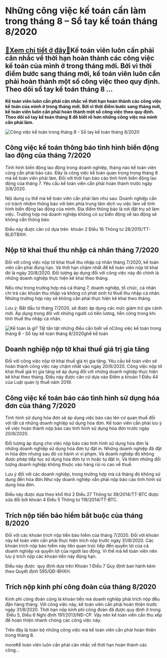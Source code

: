 Những công việc kế toán cần làm trong tháng 8 – Sổ tay kế toán tháng 8/2020
===========================================================================

[:gift:Xem chi tiết ở đây:gift:](https://hddtvn.com/nhung-cong-viec-ke-toan-can-lam-trong-thang-8-so-tay-ke-toan-thang-8-2020/)Kế toán viên luôn cần phải cân nhắc về thời hạn hoàn thành các công việc kế toán của mình ở trong tháng mới. Bởi vì thời điểm bước sang tháng mới, kế toán viên luôn cần phải hoàn thành một số công việc theo quy định. Theo dõi sổ tay kế toán tháng 8 …
----------------------------------------------------------------------------------------------------------------------------------------------------------------------------------------------------------------------------------------------------------

**Kế toán viên luôn cần phải cân nhắc về thời hạn hoàn thành các công việc kế toán của mình ở trong tháng mới. Bởi vì thời điểm bước sang tháng mới, kế toán viên luôn cần phải hoàn thành một số công việc theo quy định. Theo dõi sổ tay kế toán tháng 8 để biết rõ hơn những công việc mà mình cần phải làm.**


![Công việc kế toán trong tháng 8 - Sổ tay kế toán tháng 8/2020](https://hddtvn.com/wp-content/uploads/2021/01/accc-1.jpg)


Công việc kế toán thông báo tình hình biến động lao động của tháng 7/2020
-------------------------------------------------------------------------


Tình hình biến động lao động trong doanh nghiệp, tháng nào kế toán viên cũng cần phải báo cáo. Đây là công việc kế toán quan trọng trong tháng 8 mà kế toán viên phải làm. Đối với thời hạn báo cáo tình hình biến động lao động của tháng 7. Yêu cầu kế toán viên cần phải hoàn thành trước ngày 3/8/2020.


Nội dung cụ thể mà kế toán viên cần phải làm như sau: Doanh nghiệp cần có trách nhiệm thông báo với bên phía trung tâm dịch vụ việc làm về tình hình biến động lao động của mình. Địa điểm thông báo là nơi đặt trụ sở làm việc. Trường hợp mà doanh nghiệp không có sự biến động về lao động sẽ không cần thông báo.


Điều này được căn cứ dựa trên  khoản 2 Điều 16 Thông tư 28/2015/TT-BLĐTBXH.


Nộp tờ khai thuế thu nhập cá nhân tháng 7/2020
----------------------------------------------


Đối với công việc nộp tờ khai thuế thu nhập cá nhân tháng 7/2020, kế toán viên cần phải đúng hạn. Và thời hạn chậm nhất để kế toán viên nộp tờ khai đó là ngày 20/8/2020. Đối tượng áp dụng đối với công việc này đó chính là những doanh nghiệp thực hiện kê khai theo tháng.


Nếu như trong trường hợp mà cả tháng 7, doanh nghiệp, tổ chức, cá nhân chi trả các khoản thu nhập và không có phát sinh từ thuế thu nhập cá nhân. Những trường hợp này sẽ không cần phải thực hiện kê khai theo tháng.


Lưu ý: Bắt đầu từ tháng 7/2020, sẽ được áp dụng các mức giảm trừ gia cảnh mới. Áp dụng trong đối với những người có tiền lương, tiền công trong khi tính thuế thu nhập cá nhân.


![Kế toán là gì? Tất tần tật những điều cần biết về nCông việc kế toán trong tháng 8 - Sổ tay kế toán tháng 8/2020ghề kế toán](https://hddtvn.com/wp-content/uploads/2021/01/ke-toan-la-gi-10.jpg)


Doanh nghiệp nộp tờ khai thuế giá trị gia tăng
----------------------------------------------


Đối với công việc nộp tờ khai thuế giá trị gia tăng. Yêu cầu kế toán viên sẽ hoàn thành công việc này chậm nhất vào ngày 20/8/2020. Công việc nộp tờ khai thuế giá trị gia tăng sẽ áp dụng đối với những doanh nghiệp thực hiện kê khai theo tháng. Điều này được căn cứ dựa vào Điểm a khoản 1 Điều 44 của Luật quản lý thuế năm 2019.


Công việc kế toán báo cáo tình hình sử dụng hóa đơn của tháng 7/2020
--------------------------------------------------------------------


Tình hình sử dụng hóa đơn sẽ áp dụng việc báo cáo lên cơ quan thuế đối với tất cả những doanh nghiệp sử dụng hóa đơn. Kế toán viên cần phải lưu ý về việc hoàn thành nộp báo cáo tình hình sử dụng hóa đơn trước ngày 20/8/2020.


Đối tượng áp dụng cho việc nộp báo cáo tình hình sử dụng hóa đơn là những doanh nghiệp sử dụng hóa đơn tự đặt in. Những doanh nghiệp đã đặt in hóa đơn nhưng sau đó có hành vi vi phạm. Và doanh nghiệp đó không được phép tiếp tục sử dụng hóa đơn tự in hoặc tự đặt in. Và thêm những đối tượng doanh nghiệp không thuộc vào hàng rủi ro cao về thuế.


Lưu ý đối với các doanh nghiệp, trong trường hợp mà cả tháng đó không sử dụng đến hóa đơn.Như vậy doanh nghiệp vẫn phải nộp báo cáo tình hình sử dụng hóa đơn.


Điều này được dựa theo khổ thứ 2 Điều 27 Thông tư 39/2014/TT-BTC được sửa đổi bởi khoản 4 Điều 5 Thông tư 119/2014/TT-BTC.


Trích nộp tiền bảo hiểm bắt buộc của tháng 8/2020
-------------------------------------------------


Đối với các khoản trích nộp tiền bảo hiểm của tháng 7/2020. Đối với khoản này kế toán viên cần phải thực hiện trích nộp trước ngày 31/8/2020. Các khoản trích nộp bảo hiểm này liên quan trực tiếp đến quyền lợi của cả doanh nghiệp và quyền lợi của người lao động. Vì thế mà kế toán viên nên lưu ý trích nộp các khoản tiền này đúng hạn.


Điều này được  quy định dựa trên Khoản 1 Điều 7 Quy định ban hành kèm theo Quyết định 595/QĐ-BHXH.


Trích nộp kinh phí công đoàn của tháng 8/2020
---------------------------------------------


Kinh phí công đoàn cũng là khoản tiền mà doanh nghiệp phải trích nộp đều đặn hàng tháng. Với công việc này, kế toán viên cần phải hoàn thiện trước ngày 31/8/2020. Thời hạn nộp kinh phí công đoàn đã được quy định ở trong  Điều 5, Điều 6 Nghị định 191/2013/NĐ-CP. Vậy nên kế toán viên cần thu xếp để hoàn thiện nhanh chóng các công việc này.


Trên đây là toàn bộ những công việc mà kế toán viên cần phải hoàn thiện trong tháng 8.


moreKế toán viên luôn cần phải cân nhắc về thời hạn hoàn thành các công…

